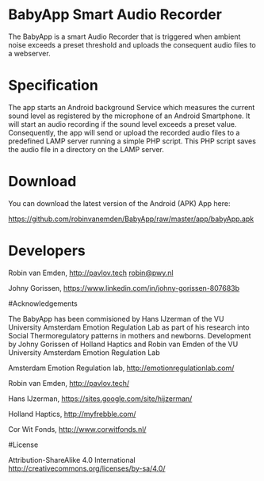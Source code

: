 # BabyApp Smart Audio Recorder

The BabyApp is a smart Audio Recorder that is triggered when ambient noise exceeds a preset threshold and uploads the consequent audio files to a webserver. 

# Specification

The app starts an Android background Service which measures the current sound level as registered by the microphone of an Android Smartphone. It will start an audio recording if the sound level exceeds a preset value.
Consequently, the app will send or upload the recorded audio files to a predefined LAMP server running a simple PHP script. This PHP script saves the audio file in a directory on the LAMP server.

# Download

You can download the latest version of the Android (APK) App here:

https://github.com/robinvanemden/BabyApp/raw/master/app/babyApp.apk

# Developers    

Robin van Emden, http://pavlov.tech robin@pwy.nl

Johny Gorissen, https://www.linkedin.com/in/johny-gorissen-807683b

#Acknowledgements

The BabyApp has been commisioned by Hans IJzerman of the VU University Amsterdam Emotion Regulation Lab as part of his research into Social Thermoregulatory patterns in mothers and newborns. Development by Johny Gorissen of Holland Haptics and Robin van Emden of the VU University Amsterdam Emotion Regulation Lab

Amsterdam Emotion Regulation lab, http://emotionregulationlab.com/

Robin van Emden, http://pavlov.tech/

Hans IJzerman, https://sites.google.com/site/hijzerman/

Holland Haptics, http://myfrebble.com/

Cor Wit Fonds, http://www.corwitfonds.nl/

#License 

Attribution-ShareAlike 4.0 International
http://creativecommons.org/licenses/by-sa/4.0/
